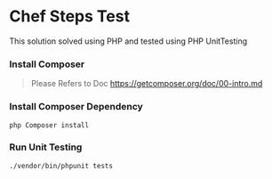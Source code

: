 Chef Steps Test
===================

This solution solved using PHP and tested using PHP UnitTesting

### Install Composer
> Please Refers to Doc https://getcomposer.org/doc/00-intro.md

### Install Composer Dependency
`php Composer install`

### Run Unit Testing
`./vendor/bin/phpunit tests`
